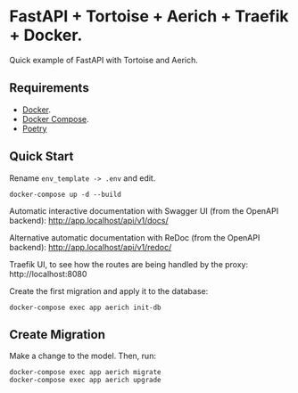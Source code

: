 # FastAPI + Tortoise + Aerich + Traefik + Docker.

Quick example of FastAPI with Tortoise and Aerich.

## Requirements

* [Docker](https://www.docker.com/).
* [Docker Compose](https://docs.docker.com/compose/install/).
* [Poetry](https://python-poetry.org/)

## Quick Start
Rename `env_template -> .env` and edit.
```
docker-compose up -d --build
```

Automatic interactive documentation with Swagger UI (from the OpenAPI backend): http://app.localhost/api/v1/docs/

Alternative automatic documentation with ReDoc (from the OpenAPI backend): http://app.localhost/api/v1/redoc/

Traefik UI, to see how the routes are being handled by the proxy: http://localhost:8080

Create the first migration and apply it to the database:

```
docker-compose exec app aerich init-db
```

## Create Migration

Make a change to the model. Then, run:

```
docker-compose exec app aerich migrate
docker-compose exec app aerich upgrade
```
